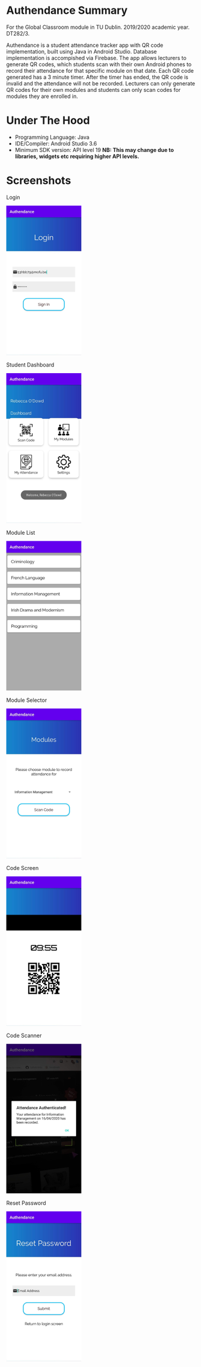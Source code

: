 # Authendance Summary
For the Global Classroom module in TU Dublin. 2019/2020 academic year. DT282/3.

Authendance is a student attendance tracker app with QR code implementation, built using Java in Android Studio. Database implementation is accompished via Firebase. The app allows lecturers to generate QR codes, which students scan with their own Android phones to record their attendance for that specific module on that date. Each QR code generated has a 3 minute timer. After the timer has ended, the QR code is invalid and the attendance will not be recorded. Lecturers can only generate QR codes for their own modules and students can only scan codes for modules they are enrolled in.

# Under The Hood
- Programming Language: Java
- IDE/Compiler: Android Studio 3.6
- Minimum SDK version: API level 19 **NB: This may change due to libraries, widgets etc requiring higher API levels.**

# Screenshots
Login 

<img src="Screenshots/loginscreen.jpg" width="200">

Student Dashboard

<img src="Screenshots/studentactivity.jpg" width="200">

Module List

<img src="Screenshots/studentmodules.jpg" width="200">

Module Selector

<img src="Screenshots/modulepicker.jpg" width="200">

Code Screen

<img src="Screenshots/codescreen.jpg" width="200">

Code Scanner

<img src="Screenshots/codescanner.jpg" width="200">

Reset Password 

<img src="Screenshots/resetpassword.jpg" width="200">
